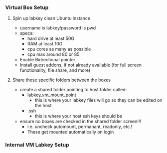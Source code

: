### Virtual Box Setup
1. Spin up labkey clean Ubuntu instance 
    * username is labkey/password is pwd
    * specs:
        * hard drive at least 50G
        * RAM at least 10G
        * cpu cores as many as possible
        * cpu max around 80 or 85
    * Enable Bidrectional pointer
    * Install guest addons, if not already available (for full screen functionality, file share, and more)
    
2. Share these specific folders between the boxes
    * create a shared folder pointing to host folder called: 
        * labkey_vm_mount_point
            * this is where your labkey files will go so they can be edited on the host
        * .ssh  
            * this is where your host ssh keys should be
    * ensure no boxes are checked in the shared folder screen!!! 
        * i.e. uncheck automount, permanant, readonly, etc.! 
        * These get mounted automatically on login
    
    


### Internal VM Labkey Setup
